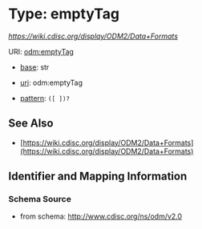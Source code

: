 # Type: emptyTag




_https://wiki.cdisc.org/display/ODM2/Data+Formats_



URI: [odm:emptyTag](http://www.cdisc.org/ns/odm/v2.0/emptyTag)

* [base](https://w3id.org/linkml/base): str

* [uri](https://w3id.org/linkml/uri): odm:emptyTag



* [pattern](https://w3id.org/linkml/pattern): `([ ])?`






## See Also

* [https://wiki.cdisc.org/display/ODM2/Data+Formats](https://wiki.cdisc.org/display/ODM2/Data+Formats)

## Identifier and Mapping Information







### Schema Source


* from schema: http://www.cdisc.org/ns/odm/v2.0



